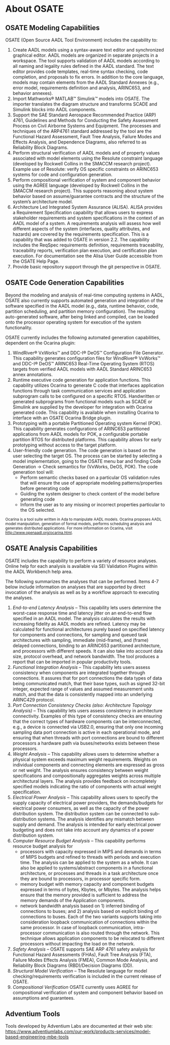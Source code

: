 # About OSATE

## OSATE Modeling Capabilities

OSATE (Open Source AADL Tool Environment) includes the capability to:

1. Create AADL models using a syntax-aware text editor and synchronized graphical editor. AADL models are organized in separate projects in a workspace.
   The tool supports validation of AADL models according to all naming and legality rules defined in the AADL standard. The text editor provides code templates,
   real-time syntax checking, code completion, and proposals to fix errors. In addition to the core language, models may contain elements from the
   AADL Standard Annexes (e.g., error model, requirements definition and analysis, ARINC653, and behavior annexes).
2. Import Mathworks® MATLAB™ Simulink™ models into OSATE. The importer translates the diagram structure and transforms SCADE and Simulink blocks into AADL components.
3. Support the SAE Standard Aerospace Recommended Practice (ARP) 4761, Guidelines and Methods for Conducting the Safety Assessment Process on Civil Airborne
   Systems and Equipment. The processes and techniques of the ARP4761 standard addressed by the tool are the Functional Hazard Assessment, Fault Tree Analysis,
   Failure Modes and Effects Analysis, and Dependence Diagrams, also referred to as Reliability Block Diagrams.
4. Perform structural verification of AADL models and of property values associated with model elements using the Resolute constraint language 
   (developed by Rockwell Collins in the SMACCM research project). Example use of Resolute: verify OS specific constraints on ARINC653 systems for 
   code and configuration generation. 
5. Perform compositional verification of system and component behavior using the AGREE language (developed by Rockwell Collins in the SMACCM research project). 
   This supports reasoning about system behavior based on assume/guarantee contracts and the structure of the system’s architecture model. 
6. Architecture Led Integrated System Assurance (ALISA). ALISA provides a Requirement Specification capability that allows users to express stakeholder
   requirements and system specifications in the context of an AADL model of a system. A requirements analysis will assess how well different
   aspects of the system (interfaces, quality attributes, and hazards) are covered by the requirements specification. This is a capability that was added to
   OSATE in version 2.2. The capability includes the ReqSpec requirements definition, requirements traceability, traceability reports, verification plan
   execution, and certification plan execution. For documentation see the Alisa User Guide accessible from the OSATE Help Page.
7. Provide basic repository support through the git perspective in OSATE.

## OSATE Code Generation Capabilities

Beyond the modeling and analysis of real-time computing systems in AADL, OSATE also currently supports automated generation and integration of the software 
specified in the AADL model (e.g., data, runtime behavior, code, partition scheduling, and partition memory configuration). The resulting auto-generated software,
after being linked and compiled, can be loaded onto the processor operating system for execution of the system functionality.

OSATE currently includes the following automated generation capabilities, dependent on the Ocarina plugin:

1. WindRiver® VxWorks™ and DDC-I® DeOS™ Configuration File Generator. This capability generates configuration files for WindRiver® VxWorks™ and
   DDC-I® DeOS™ ARINC653 Real-Time Operating System (RTOS) targets from verified AADL models with AADL Standard ARINC653 annex annotations.
2. Runtime executive code generation for application functions. This capability utilizes Ocarina to generate C code that interfaces application functions
   through task communication services and application subprogram calls to be configured on a specific RTOS. Handwritten or generated subprograms from functional
   models such as SCADE or Simulink are supplied by the developer for integration with Ocarina generated code. This capability is available when installing 
   Ocarina to interface with an OSATE Ocarina Bridge plugin.
3. Prototyping with a portable Partitioned Operating system Kernel (POK). This capability generates configurations of ARINC653 partitioned applications from 
   AADL models for POK, a configurable portable partition RTOS for distributed platforms. This capability allows for early prototyping without access to the target platform.
4. User-friendly code generation. The code generation is based on the user selecting the target OS. The process can be started by selecting a model implementation,
   going to the OSATE menu bar and finding Code Generation -> Check semantics for (VxWorks, DeOS, POK). The code generation tool will:
   - Perform semantic checks based on a particular OS validation rules that will ensure the use of appropriate modeling patterns/properties before generating code
   - Guiding the system designer to check content of the model before generating code 
   - Inform the user as to any missing or incorrect properties particular to the OS selected.

<small>Ocarina is a tool suite written in Ada to manipulate AADL models. Ocarina proposes AADL model manipulation, generation of
formal models, performs scheduling analysis and generates distributed applications. For more information on Ocarina, visit 
<http://www.openaadl.org/ocarina.html>.</small>


## OSATE Analysis Capabilities
 
OSATE includes the capability to perform a variety of resource analyses. Online help for each analysis is available via SEI Validation Plugins within the AADL Workbench help area.

The following summarizes the analyses that can be performed. Items 4-7 below include information on analyses that are supported by direct invocation of the analysis 
as well as by a workflow approach to executing the analyses.

1. *End-to-end Latency Analysis* – This capability lets users determine the worst-case response time and latency jitter on an end-to-end flow specified in an AADL model.
   The analysis calculates the results with increasing fidelity as AADL models are refined. Latency may be calculated for functional architectures purely based on 
   specified latency for components and connections, for sampling and queued task architectures with sampling, immediate (mid-frame), and (frame) delayed connections, 
   binding to an ARINC653 partitioned architecture, and processors with different speeds. It can also take into account data size, protocol overhead, and network 
   bandwidth. The tool produces a report that can be imported in popular productivity tools.
2. *Functional Integration Analysis* – This capability lets users assess consistency when components are integrated together through connections. It assures that for 
   port connections the data types of data being communicated match, that their base types, such as signed 32-bit integer, expected range of values and assumed measurement 
   units match, and that the data is consistently mapped into an underlying ARINC429 protocol.
3. *Port Connection Consistency Checks (also: Architecture Topology Analysis)* – This capability lets users assess consistency in architecture connectivity. 
   Examples of this type of consistency checks are ensuring that the correct types of hardware components can be interconnected, e.g., a device is connected via USB2.0, 
   ensuring that only one incoming sampling data port connection is active in each operational mode, and ensuring that when threads with port connections are bound to 
   different processors a hardware path via buses/networks exists between these processors.
4. *Weight Analysis* – This capability allows users to determine whether a physical system exceeds maximum weight requirements. Weights on individual components and connecting 
   elements are expressed as gross or net weight. The analysis ensures consistency between weight specifications and compositionally aggregates weights across multiple 
   architectural layers. The analysis provides feedback on incompletely specified models indicating the ratio of components with actual weight specification.
5. *Electrical Power Analysis* – This capability allows users to specify the supply capacity of electrical power providers, the demands/budgets for electrical power consumers, 
   as well as the capacity of the power distribution system. The distribution system can be connected to sub-distribution systems. The analysis identifies any mismatch 
   between supply and demand. The analysis is intended for early electrical power budgeting and does not take into account any dynamics of a power distribution system.
6. *Computer Resource Budget Analysis* – This capability performs resource budget analysis for
   - processors with capacity expressed in MIPS and demands in terms of MIPS budgets and refined to threads with periods and execution time. The analysis can be applied
     to the system as a whole. It can also be applied to systems/abstract components in a functional architecture, or processes and threads in a task architecture once 
     they are bound to processors, in processor specific form. 
   - memory budget with memory capacity and component budgets expressed in terms of bytes, Kbytes, or Mbytes. The analysis helps ensure that the memory provided is 
     sufficient to address the memory demands of the Application components.
   - network bandwidth analysis based on 1) inferred binding of connections to buses; and 2) analysis based on explicit binding of connections to buses. Each of the 
     two variants supports taking into consideration loopback communication of connections within the same processor. In case of loopback communication, intra-processor 
     communication is also routed through the network. This technique allows application components to be relocated to different processors without impacting the load 
     on the network.
7. *Safety Analysis* – OSATE supports SAE ARP 4761 safety analysis for Functional Hazard Assessments (FHAs), Fault Tree Analysis (FTA), Failure Modes Effects Analysis (FMEA), 
   Common Mode Analysis, and Reliability Block Diagrams (RBD)/Decision Diagrams (DD).
8. *Structural Model Verification* – The Resolute language for model checking/requirements verification is included in the current release of OSATE.
9. *Compositional Verification* OSATE currently uses AGREE for compositional verification of system and component behavior based on assumptions and guarantees.

## Adventium Tools

Tools developed by Adventium Labs are documented at their web site: <https://www.adventiumlabs.com/our-work/products-services/model-based-engineering-mbe-tools>

